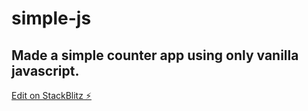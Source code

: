 # simple-js

## Made a simple counter app using only vanilla javascript.

[Edit on StackBlitz ⚡️](https://stackblitz.com/edit/js-segj4v)
